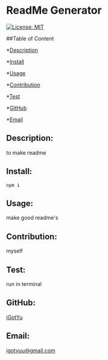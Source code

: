 
 
# ReadMe Generator

[![License: MIT](https://img.shields.io/badge/License-MIT-yellow.svg)](https://opensource.org/licenses/MIT)

##Table of Content

*[Description](#description)

*[Install](#install)

*[Usage](#usage)

*[Contribution](#contribution)

*[Test](#test)

*[GitHub](#github)

*[Email](#email)

## Description: 
to make readme

## Install:

```
npm i
```

## Usage:
make good readme's

## Contribution:
myself

## Test:
run in terminal

## GitHub:
[iGotYu](https://github.com/iGotYu/)

## Email:
[igotyuu@gmail.com](mailto:igotyuu@gmail.com)


